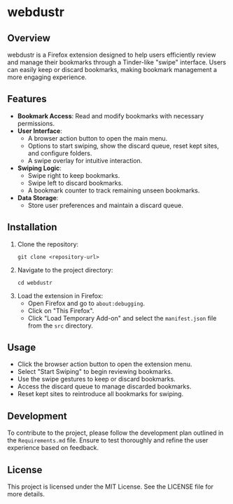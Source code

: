# webdustr

## Overview
webdustr is a Firefox extension designed to help users efficiently review and manage their bookmarks through a Tinder-like "swipe" interface. Users can easily keep or discard bookmarks, making bookmark management a more engaging experience.

## Features
- **Bookmark Access**: Read and modify bookmarks with necessary permissions.
- **User Interface**: 
  - A browser action button to open the main menu.
  - Options to start swiping, show the discard queue, reset kept sites, and configure folders.
  - A swipe overlay for intuitive interaction.
- **Swiping Logic**: 
  - Swipe right to keep bookmarks.
  - Swipe left to discard bookmarks.
  - A bookmark counter to track remaining unseen bookmarks.
- **Data Storage**: 
  - Store user preferences and maintain a discard queue.

## Installation
1. Clone the repository:
   ```
   git clone <repository-url>
   ```
2. Navigate to the project directory:
   ```
   cd webdustr
   ```
3. Load the extension in Firefox:
   - Open Firefox and go to `about:debugging`.
   - Click on "This Firefox".
   - Click "Load Temporary Add-on" and select the `manifest.json` file from the `src` directory.

## Usage
- Click the browser action button to open the extension menu.
- Select "Start Swiping" to begin reviewing bookmarks.
- Use the swipe gestures to keep or discard bookmarks.
- Access the discard queue to manage discarded bookmarks.
- Reset kept sites to reintroduce all bookmarks for swiping.

## Development
To contribute to the project, please follow the development plan outlined in the `Requirements.md` file. Ensure to test thoroughly and refine the user experience based on feedback.

## License
This project is licensed under the MIT License. See the LICENSE file for more details.